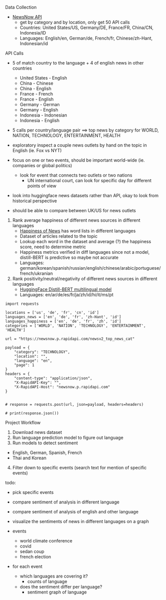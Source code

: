 Data Collection
- [NewsNow API](https://rapidapi.com/rphrp1985/api/newsnow)
    - get by category and by location, only get 50 API calls
    - Countries: United States/US, Germany/DE, France/FR, China/CN, Indonesia/ID
    - Languages: English/en, German/de, French/fr, Chinese/zh-Hant, Indonesian/id

API Calls
- 5 of match country to the language + 4 of english news in other countries
    - United States - English
    - China - Chinese
    - China - English
    - France - French
    - France - English
    - Germany - German
    - Germany - English
    - Indonesia - Indonesian
    - Indonesia - English
- 5 calls per country/language pair ==> top news by category for WORLD, NATION, TECHNOLOGY, ENTERTAINMENT, HEALTH


- exploratory inspect a couple news outlets by hand on the topic in English (ie. Fox vs NYT)
- focus on one or two events, should be important world-wide (ie. companies or global politics)
    - look for event that connects two outlets or two nations 
        - UN international court, can look for specific day for different points of view
- look into huggingface news datasets rather than API, okay to look from historical perspective 
- should be able to compare between UK/US for news outlets


1. Rank average happiness of different news sources in different languages
    - [Happiness of News](https://hedonometer.org/showcase/nyt/) has word lists in different languages
    - Dataset of articles related to the topic
    - Lookup each word in the dataset and average (?) the happiness score, need to determine metric
    - Happiness metrics verified in diff languages since not a model, distill-BERT is predictive so maybe not accurate
    - Languages: german/korean/spanish/russian/english/chinese/arabic/portuguese/french/ukranian
2. Rank positivity/neutral/negativity of different news sources in different languages
    - [HuggingFace Distill-BERT multilingual model](https://huggingface.co/lxyuan/distilbert-base-multilingual-cased-sentiments-student)
    - Languages: en/ar/de/es/fr/ja/zh/id/hi/it/ms/pt



```
import requests

locations = ['us', 'de', 'fr', 'cn', 'id']
languages_news = ['en', 'de', 'fr', 'zh-Hant', 'id']
languages_happiness = ['en', 'de', 'fr', 'zh', 'id']
categories = ['WORLD', 'NATION', 'TECHNOLOGY', 'ENTERTAINMENT', 'HEALTH']

url = "https://newsnow.p.rapidapi.com/newsv2_top_news_cat"

payload = {
	"category": "TECHNOLOGY",
	"location": "",
	"language": "en",
	"page": 1
}
headers = {
	"content-type": "application/json",
	"X-RapidAPI-Key": "",
	"X-RapidAPI-Host": "newsnow.p.rapidapi.com"
}


# response = requests.post(url, json=payload, headers=headers)

# print(response.json())
```


Project Workflow

1. Download news dataset
2. Run language prediction model to figure out language
3. Run models to detect sentiment 
- English, German, Spanish, French
- Thai and Korean
4. Filter down to specific events (search text for mention of specific events) 

todo:
- pick specific events
- compare sentiment of analysis in different language
- compare sentiment of analysis of english and other language
- visualize the sentiments of news in different languages on a graph 


- events
    - world climate conference
    - covid 
    - sedan coup
    - french election

- for each event
    - which languages are covering it?
        - counts of language
    - does the sentiment differ per language? 
        - sentiment graph of language
